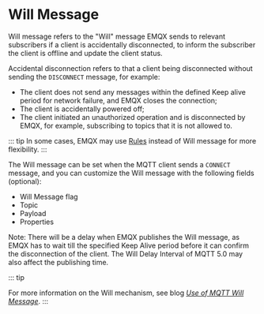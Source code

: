 # Will Message
Will message refers to the "Will" message EMQX sends to relevant subscribers if a client is accidentally disconnected, to inform the subscriber the client is offline and update the client status. 

Accidental disconnection refers to that a client being disconnected without sending the `DISCONNECT` message, for example:

- The client does not send any messages within the defined Keep alive period for network failure, and EMQX closes the connection;
- The client is accidentally powered off;
- The client initiated an unauthorized operation and is disconnected by EMQX, for example, subscribing to topics that it is not allowed to.

::: tip
In some cases, EMQX may use [Rules](../data-integration/rules.md) instead of Will message for more flexibility. 
:::

The Will message can be set when the MQTT client sends a `CONNECT` message, and you can customize the Will message with the following fields (optional):

- Will Message flag
- Topic
- Payload
- Properties

Note: There will be a delay when EMQX publishes the Will message, as EMQX has to wait till the specified Keep Alive period before it can confirm the disconnection of the client. The Will Delay Interval <!--是不是插入超链接？--> of MQTT 5.0 may also affect the publishing time. 

::: tip

For more information on the Will mechanism, see blog [*Use of MQTT Will Message*](https://www.emqx.com/en/blog/use-of-mqtt-will-message).
:::

